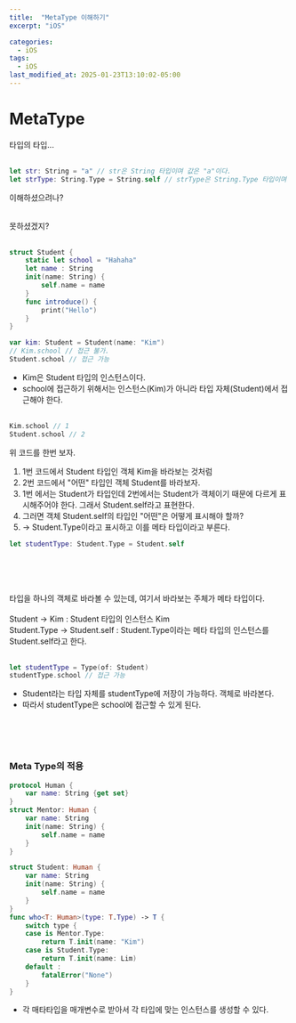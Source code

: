 ```yaml
---
title:  "MetaType 이해하기"
excerpt: "iOS"

categories:
  - iOS
tags:
  - iOS
last_modified_at: 2025-01-23T13:10:02-05:00
---
```


# MetaType
타입의 타입...<br><br>

```swift
let str: String = "a" // str은 String 타입이며 값은 "a"이다.
let strType: String.Type = String.self // strType은 String.Type 타입이며 값은 String이다.
```
이해하셨으려나?<br><br>

못하셨겠지?<br><br>

```swift
struct Student {
    static let school = "Hahaha"
    let name : String
    init(name: String) {
        self.name = name
    }
    func introduce() {
        print("Hello")
    }
}

var kim: Student = Student(name: "Kim") 
// Kim.school // 접근 불가.
Student.school // 접근 가능
```
- Kim은 Student 타입의 인스턴스이다.
- school에 접근하기 위해서는 인스턴스(Kim)가 아니라 타입 자체(Student)에서 접근해야 한다.
<br><br>

```swift
Kim.school // 1
Student.school // 2
```
위 코드를 한번 보자.<br>
1. 1번 코드에서 Student 타입인 객체 Kim을 바라보는 것처럼
2. 2번 코드에서 "어떤" 타입인 객체 Student를 바라보자.
3. 1번 에서는 Student가 타입인데 2번에서는 Student가 객체이기 때문에 다르게 표시해주어야 한다. 그래서 Student.self라고 표현한다.
4. 그러면 객체 Student.self의 타입인 "어떤"은 어떻게 표시해야 할까? 
5. -> Student.Type이라고 표시하고 이를 메타 타입이라고 부른다.

```swift
let studentType: Student.Type = Student.self
```

<br><br><br>

타입을 하나의 객체로 바라볼 수 있는데, 여기서 바라보는 주체가 메타 타입이다.<br><br>
Student -> Kim : Student 타입의 인스턴스 Kim<br>
Student.Type -> Student.self : Student.Type이라는 메타 타입의 인스턴스를 Student.self라고 한다.<br><br>

```swift
let studentType = Type(of: Student)
studentType.school // 접근 가능
```
- Student라는 타입 자체를 studentType에 저장이 가능하다. 객체로 바라본다.
- 따라서 studentType은 school에 접근할 수 있게 된다.

<br><br><br>

### Meta Type의 적용

```swift
protocol Human {
    var name: String {get set}
}
struct Mentor: Human {
    var name: String
    init(name: String) {
        self.name = name
    }
}

struct Student: Human {
    var name: String
    init(name: String) {
        self.name = name
    }
}
func who<T: Human>(type: T.Type) -> T {
    switch type {
    case is Mentor.Type:
        return T.init(name: "Kim")
    case is Student.Type:
        return T.init(name: Lim)
    default :
        fatalError("None")
    }
}
```
- 각 매타타입을 매개변수로 받아서 각 타입에 맞는 인스턴스를 생성할 수 있다.

